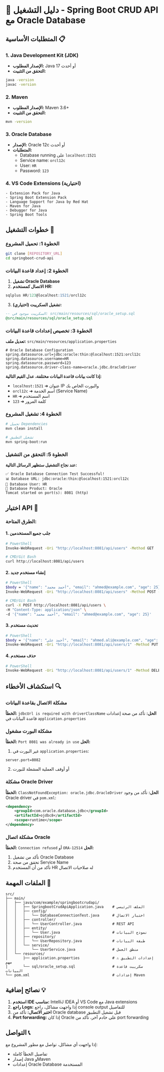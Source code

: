 # 🚀 دليل التشغيل - Spring Boot CRUD API مع Oracle Database

## المتطلبات الأساسية 📋

### 1. Java Development Kit (JDK)

- **الإصدار المطلوب:** Java 17 أو أحدث
- **التحقق من التثبيت:**

```bash
java -version
javac -version
```

### 2. Maven

- **الإصدار المطلوب:** Maven 3.6+
- **التحقق من التثبيت:**

```bash
mvn -version
```

### 3. Oracle Database

- **الإصدار:** Oracle 12c أو أحدث
- **المتطلبات:**
  - Database running على `localhost:1521`
  - Service name: `orcl12c`
  - User: `HR`
  - Password: `123`

### 4. VS Code Extensions (اختيارية)

```
- Extension Pack for Java
- Spring Boot Extension Pack
- Language Support for Java by Red Hat
- Maven for Java
- Debugger for Java
- Spring Boot Tools
```

## خطوات التشغيل 🔧

### الخطوة 1: تحميل المشروع

```bash
git clone [REPOSITORY_URL]
cd springboot-crud-api
```

### الخطوة 2: إعداد قاعدة البيانات

1. **تشغيل Oracle Database**
2. **الاتصال كمستخدم HR:**

```sql
sqlplus HR/123@localhost:1521/orcl12c
```

3. **تشغيل السكريبت (اختياري):**

```sql
-- السكريبت موجود في: src/main/resources/sql/oracle_setup.sql
@src/main/resources/sql/oracle_setup.sql
```

### الخطوة 3: تخصيص إعدادات قاعدة البيانات

**تعديل ملف:** `src/main/resources/application.properties`

```properties
# Oracle Database Configuration
spring.datasource.url=jdbc:oracle:thin:@localhost:1521:orcl12c
spring.datasource.username=HR
spring.datasource.password=123
spring.datasource.driver-class-name=oracle.jdbc.OracleDriver
```

**إذا كانت بيانات قاعدة البيانات مختلفة، عدل القيم التالية:**

- `localhost:1521` ➜ عنوان IP والبورت الخاص بك
- `orcl12c` ➜ اسم الخدمة (Service Name)
- `HR` ➜ اسم المستخدم
- `123` ➜ كلمة المرور

### الخطوة 4: تشغيل المشروع

```bash
# تحميل Dependencies
mvn clean install

# تشغيل التطبيق
mvn spring-boot:run
```

### الخطوة 5: التحقق من التشغيل

**عند نجاح التشغيل ستظهر الرسائل التالية:**

```
✅ Oracle Database Connection Test Successful!
📊 Database URL: jdbc:oracle:thin:@localhost:1521:orcl12c
👤 Database User: HR
🔧 Database Product: Oracle
Tomcat started on port(s): 8081 (http)
```

## اختبار API 🧪

### الطرق المتاحة:

#### 1. جلب جميع المستخدمين

```bash
# PowerShell
Invoke-WebRequest -Uri "http://localhost:8081/api/users" -Method GET

# CMD/Git Bash
curl http://localhost:8081/api/users
```

#### 2. إنشاء مستخدم جديد

```bash
# PowerShell
$body = '{"name": "أحمد محمد", "email": "ahmed@example.com", "age": 25}'
Invoke-WebRequest -Uri "http://localhost:8081/api/users" -Method POST -Body $body -ContentType "application/json"

# CMD/Git Bash
curl -X POST http://localhost:8081/api/users \
-H "Content-Type: application/json" \
-d '{"name": "أحمد محمد", "email": "ahmed@example.com", "age": 25}'
```

#### 3. تحديث مستخدم

```bash
# PowerShell
$body = '{"name": "أحمد علي", "email": "ahmed.ali@example.com", "age": 26}'
Invoke-WebRequest -Uri "http://localhost:8081/api/users/1" -Method PUT -Body $body -ContentType "application/json"
```

#### 4. حذف مستخدم

```bash
# PowerShell
Invoke-WebRequest -Uri "http://localhost:8081/api/users/1" -Method DELETE
```

## استكشاف الأخطاء 🔍

### مشكلة الاتصال بقاعدة البيانات

**الخطأ:** `jdbcUrl is required with driverClassName`
**الحل:** تأكد من صحة إعدادات قاعدة البيانات في `application.properties`

### مشكلة البورت مشغول

**الخطأ:** `Port 8081 was already in use`
**الحل:**

1. غير البورت في `application.properties`:

```properties
server.port=8082
```

2. أو أوقف العملية المشغلة للبورت

### مشكلة Oracle Driver

**الخطأ:** `ClassNotFoundException: oracle.jdbc.OracleDriver`
**الحل:** تأكد من وجود Oracle driver في `pom.xml`:

```xml
<dependency>
    <groupId>com.oracle.database.jdbc</groupId>
    <artifactId>ojdbc8</artifactId>
    <scope>runtime</scope>
</dependency>
```

### مشكلة اتصال Oracle

**الخطأ:** `Connection refused` أو `ORA-12514`
**الحل:**

1. تأكد من تشغيل Oracle Database
2. تحقق من صحة Service Name
3. تأكد من أن المستخدم HR له صلاحيات الاتصال

## الملفات المهمة 📁

```
src/
├── main/
│   ├── java/com/example/springbootcrudapi/
│   │   ├── SpringbootCrudApiApplication.java    # الملف الرئيسي
│   │   ├── config/
│   │   │   └── DatabaseConnectionTest.java      # اختبار الاتصال
│   │   ├── controller/
│   │   │   └── UserController.java              # REST API
│   │   ├── entity/
│   │   │   └── User.java                        # نموذج البيانات
│   │   ├── repository/
│   │   │   └── UserRepository.java              # طبقة البيانات
│   │   └── service/
│   │       └── UserService.java                 # منطق العمل
│   └── resources/
│       ├── application.properties               # إعدادات التطبيق ⚠️ مهم
│       └── sql/oracle_setup.sql                 # سكريبت قاعدة البيانات
└── pom.xml                                      # إعدادات Maven
```

## نصائح إضافية 💡

1. **استخدم IDE مناسب:** IntelliJ IDEA أو VS Code مع Java extensions
2. **راجع Logs:** إذا واجهت مشاكل، راجع console output للتفاصيل
3. **اختبر الاتصال:** تأكد من Oracle database قبل تشغيل التطبيق
4. **Port forwarding:** إذا كان Oracle على خادم آخر، تأكد من port forwarding

## التواصل 📞

إذا واجهت أي مشاكل، تواصل مع مطور المشروع مع:

- تفاصيل الخطأ كاملة
- إصدار Java وMaven
- إعدادات Oracle Database المستخدمة
